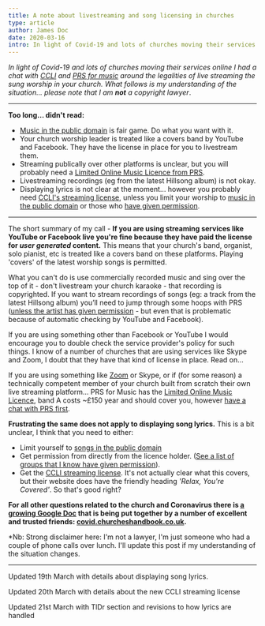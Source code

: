 ```yaml
---
title: A note about livestreaming and song licensing in churches
type: article
author: James Doc
date: 2020-03-16
intro: In light of Covid-19 and lots of churches moving their services online I had a chat with CCLI and PRS around the legalities of live streaming the sung worship in your church…
---
```


_In light of Covid-19 and lots of churches moving their services online I had a chat with [CCLI](https://uk.ccli.com/) and [PRS for music](https://www.prsformusic.com/) around the legalities of live streaming the sung worship in your church. What follows is my understanding of the situation… please note that I am **not** a copyright lawyer_.

---

**Too long… didn't read:**

- [Music in the public domain](https://songselect.ccli.com/search/results?List=publicdomain) is fair game. Do what you want with it.
- Your church worship leader is treated like a covers band by YouTube and Facebook. They have the license in place for you to livestream them.
- Streaming publically over other platforms is unclear, but you will probably need a [Limited Online Music Licence from PRS](https://www.prsformusic.com/licences/using-music-online/limited-online-music-licence).
- Livestreaming recordings (eg from the latest Hillsong album) is not okay.
- Displaying lyrics is not clear at the moment… however you probably need [CCLI's streaming license](https://uk.ccli.com/streaming/#need-to-know), unless you limit your worship to [music in the public domain](https://songselect.ccli.com/search/results?List=publicdomain) or those who [have given permission](https://covid.churcheshandbook.co.uk/livestreaming).

---

The short summary of my call - **If you are using streaming services like YouTube or Facebook live you're fine because they have paid the license for _user generated_ content.** This means that your church's band, organist, solo pianist, etc is treated like a covers band on these platforms. Playing 'covers' of the latest worship songs is permitted.

What you can't do is use commercially recorded music and sing over the top of it - don't livestream your church karaoke - that recording is copyrighted. If you want to stream recordings of songs (eg: a track from the latest Hillsong album) you’ll need to jump through some hoops with PRS ([unless the artist has given permission](https://covid.churcheshandbook.co.uk/livestreaming) - but even that is problematic because of automatic checking by YouTube and Facebook).

If you are using something other than Facebook or YouTube I would encourage you to double check the service provider's policy for such things. I know of a number of churches that are using services like Skype and Zoom, I doubt that they have that kind of license in place. Read on…

If you are using something like [Zoom](https://zoom.us/) or Skype, or if (for some reason) a technically competent member of your church built from scratch their own live streaming platform… PRS for Music has the [Limited Online Music Licence](https://www.prsformusic.com/licences/using-music-online/limited-online-music-licence), band A costs ~£150 year and should cover you, however [have a chat with PRS first](https://www.prsformusic.com/help/contact-us).

**Frustrating the same does not apply to displaying song lyrics.** This is a bit unclear, I think that you need to either:

- Limit yourself to [songs in the public domain](https://songselect.ccli.com/search/results?List=publicdomain)
- Get permission from directly from the licence holder. ([See a list of groups that I know have given permission](https://covid.churcheshandbook.co.uk/livestreaming)).
- Get the [CCLI streaming license](https://uk.ccli.com/streaming/#need-to-know). It's not actually clear what this covers, but their website does have the friendly heading _'Relax, You're Covered'_. So that's good right?

**For all other questions related to the church and Coronavirus there is [a growing Google Doc](http://covid.churcheshandbook.co.uk/) that is being put together by a number of excellent and trusted friends: [covid.churcheshandbook.co.uk](http://covid.churcheshandbook.co.uk/).**

\*Nb: Strong disclaimer here: I'm not a lawyer, I'm just someone who had a couple of phone calls over lunch. I'll update this post if my understanding of the situation changes.

---

Updated 19th March with details about displaying song lyrics.

Updated 20th March with details about the new CCLI streaming license

Updated 21st March with TlDr section and revisions to how lyrics are handled
